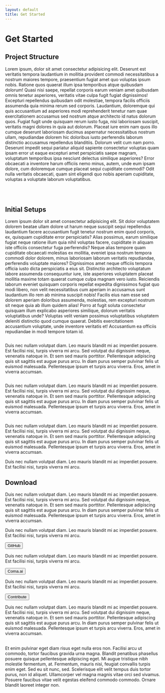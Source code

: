 ```yaml
---
layout: default
title: Get Started
---
```


<h1>Get Started</h1>

<h2>Project Structure</h2>
<p>Lorem ipsum, dolor sit amet consectetur adipisicing elit. Deserunt est veritatis tempora laudantium in mollitia
    provident commodi necessitatibus a nostrum maiores tempore, praesentium fugiat amet quo voluptas ipsum nobis.
    Ratione quos quaerat illum ipsa temporibus atque quibusdam dolorum! Quasi nisi saepe, repellat corporis earum veniam
    amet quibusdam omnis tenetur asperiores, veritatis vitae culpa fugit fugiat dignissimos! Excepturi repellendus
    quibusdam odit molestiae, tempora facilis officiis assumenda quia minima rerum sed corporis. Laudantium, doloremque
    qui quis accusantium ad asperiores modi reprehenderit tenetur nam quae exercitationem accusamus sed nostrum atque
    architecto id natus dolorum quos. Fugiat fugit unde quisquam rerum iusto fuga, nisi laboriosam suscipit, veritatis
    magni dolores in quia aut dolorum. Placeat iure enim nam quos illo cumque deserunt laboriosam ducimus aspernatur
    necessitatibus nostrum ullam, repudiandae dolorem hic doloribus iusto perferendis laborum distinctio accusamus
    repellendus blanditiis. Dolorum velit cum nam porro. Deserunt impedit sequi pariatur aliquid sapiente consectetur
    voluptas quam ipsam error ut eaque excepturi amet perspiciatis saepe magnam, voluptatum temporibus ipsa nesciunt
    delectus similique asperiores? Error obcaecati a inventore harum officiis nemo minus, autem, unde eum ipsam dolore,
    cum doloremque cumque placeat sequi cupiditate commodi? Odit nulla veritatis obcaecati, quam sint eligendi quo nobis
    aperiam cupiditate, voluptas a voluptate laborum voluptatibus.</p>
<br><br>


<h2>Initial Setups</h2>
<p class="mb-12">Lorem ipsum dolor sit amet consectetur adipisicing elit. Sit dolor voluptatem dolorem beatae ullam
    dolore ut harum
    neque suscipit sequi repellendus laudantium facere accusantium fugit tenetur nostrum enim quod corporis, ex,
    quisquam cupiditate error perspiciatis? Alias possimus, earum similique fugiat neque ratione illum quia nihil
    voluptas facere, cupiditate in aliquam iste officiis consectetur fuga perferendis? Neque alias tempore quam
    cupiditate obcaecati molestias ex mollitia, eveniet ipsa nostrum tempora commodi dolor dolorem, minus laboriosam
    laborum veritatis repudiandae, perferendis voluptate maiores? Dignissimos amet neque officiis tempora officia iusto
    dicta perspiciatis a eius sit. Distinctio architecto voluptatum labore assumenda consequuntur iure, iste asperiores
    voluptatem placeat mollitia maxime totam quaerat cumque culpa magnam vero iusto. Reiciendis laborum eveniet quisquam
    corporis repellat expedita dignissimos fugiat quo modi libero, non velit necessitatibus cum aperiam in accusamus
    sunt laudantium illo rem ab minima suscipit nobis! Facilis eius nam esse sed dolorem aperiam doloribus assumenda,
    molestias, rem excepturi nostrum sit neque quia ab illum quidem alias! Porro at fugit soluta consectetur quisquam
    illum explicabo asperiores similique, dolorum veritatis voluptatibus unde? Voluptas velit veniam possimus
    voluptatibus voluptatem deleniti distinctio quod cumque quaerat. Debitis exercitationem accusantium voluptate, unde
    inventore veritatis et! Accusantium ea officiis repudiandae in modi tempore totam id.</p>

<div class="grid grid-rows-2 lg:grid-cols-2 gap-4">
    <picture>
        <source srcset="" type="image/webp">
        <source srcset="assets/img/explanation-models.png" type="image/png">
        <img src="" alt="">
    </picture>
    <p>Duis nec nullam volutpat diam. Leo mauris blandit mi ac imperdiet posuere. Est facilisi nisi, turpis viverra mi
        arcu. Sed volutpat dui dignissim neque, venenatis natoque in. Et sem sed mauris porttitor. Pellentesque
        adipiscing quis sit sagittis est augue purus arcu. In diam purus semper pulvinar felis ut euismod malesuada.
        Pellentesque ipsum et turpis arcu viverra. Eros, amet in viverra accumsan.</p>
</div>

<div class="grid grid-rows-2 lg:grid-cols-2 gap-4">
    <picture>
        <source srcset="" type="image/webp">
        <source srcset="assets/img/explanation-models.png" type="image/png">
        <img src="" alt="">
    </picture>
    <p>Duis nec nullam volutpat diam. Leo mauris blandit mi ac imperdiet posuere. Est facilisi nisi, turpis viverra mi
        arcu. Sed volutpat dui dignissim neque, venenatis natoque in. Et sem sed mauris porttitor. Pellentesque
        adipiscing quis sit sagittis est augue purus arcu. In diam purus semper pulvinar felis ut euismod malesuada.
        Pellentesque ipsum et turpis arcu viverra. Eros, amet in viverra accumsan.</p>
</div>

<div class="grid grid-rows-2 lg:grid-cols-2 gap-4">
    <picture>
        <source srcset="" type="image/webp">
        <source srcset="assets/img/explanation-models.png" type="image/png">
        <img src="" alt="">
    </picture>
    <p>Duis nec nullam volutpat diam. Leo mauris blandit mi ac imperdiet posuere. Est facilisi nisi, turpis viverra mi
        arcu. Sed volutpat dui dignissim neque, venenatis natoque in. Et sem sed mauris porttitor. Pellentesque
        adipiscing quis sit sagittis est augue purus arcu. In diam purus semper pulvinar felis ut euismod malesuada.
        Pellentesque ipsum et turpis arcu viverra. Eros, amet in viverra accumsan.</p>
</div>

<p class="mb-12">Duis nec nullam volutpat diam. Leo mauris blandit mi ac imperdiet posuere. Est facilisi nisi, turpis
    viverra mi arcu.</p>

<h2>Download</h2>
<p class="mb-12">Duis nec nullam volutpat diam. Leo mauris blandit mi ac imperdiet posuere. Est facilisi nisi, turpis
    viverra mi arcu.
    Sed volutpat dui dignissim neque, venenatis natoque in. Et sem sed mauris porttitor. Pellentesque adipiscing quis
    sit sagittis est augue purus arcu. In diam purus semper pulvinar felis ut euismod malesuada. Pellentesque ipsum et
    turpis arcu viverra. Eros, amet in viverra accumsan.</p>

<div class="flex mb-6">
    <p>Duis nec nullam volutpat diam. Leo mauris blandit mi ac imperdiet posuere. Est facilisi nisi, turpis viverra mi
        arcu.</p>
    <button>GitHub</button>
</div>

<div class="flex mb-6">
    <p>Duis nec nullam volutpat diam. Leo mauris blandit mi ac imperdiet posuere. Est facilisi nisi, turpis viverra mi
        arcu.</p>
    <button>Coma.ai</button>
</div>

<div class="flex mb-12">
    <p>Duis nec nullam volutpat diam. Leo mauris blandit mi ac imperdiet posuere. Est facilisi nisi, turpis viverra mi
        arcu.</p>
    <button>Contribute</button>
</div>

<p>Duis nec nullam volutpat diam. Leo mauris blandit mi ac imperdiet posuere. Est facilisi nisi, turpis viverra mi arcu.
    Sed volutpat dui dignissim neque, venenatis natoque in. Et sem sed mauris porttitor. Pellentesque adipiscing quis
    sit sagittis est augue purus arcu. In diam purus semper pulvinar felis ut euismod malesuada. Pellentesque ipsum et
    turpis arcu viverra. Eros, amet in viverra accumsan.<br><br>
</p>
<p>Et enim pulvinar eget diam risus eget nulla eros non. Facilisi arcu ut commodo, tortor faucibus gravida urna magna.
    Blandit penatibus phasellus posuere quisque pellentesque adipiscing eget. Mi augue tristique nibh molestie
    fermentum, at. Fermentum, mauris nisi, feugiat convallis turpis enim eget. Sed eu sit nunc, sed. Scelerisque elit
    velit tempus duis tortor purus, non id aliquet. Ullamcorper vel magna magnis vitae orci sed vivamus. Posuere
    faucibus vitae velit egestas eleifend commodo commodo. Ornare blandit laoreet integer non.
</p>